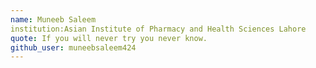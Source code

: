 ```yaml
---
name: Muneeb Saleem
institution:Asian Institute of Pharmacy and Health Sciences Lahore
quote: If you will never try you never know.
github_user: muneebsaleem424
---
```

